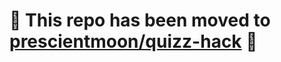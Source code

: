 # 🚧 This repo has been moved to [prescientmoon/quizz-hack](https://github.com/prescientmoon/quizz-hack) 🚧
